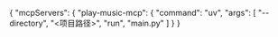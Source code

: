 {
  "mcpServers": {
    "play-music-mcp": {
      "command": "uv",
      "args": [
        "--directory",
        "<项目路径>",
        "run",
        "main.py"
      ]
    }
  }
